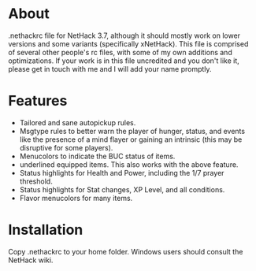 # About
.nethackrc file for NetHack 3.7, although it should mostly work on lower versions and some variants (specifically xNetHack). This file is comprised of several other people's rc files, with some of my own additions and optimizations. If your work is in this file uncredited and you don't like it, please get in touch with me and I will add your name promptly.

# Features
 - Tailored and sane autopickup rules.
 - Msgtype rules to better warn the player of hunger, status, and events like the presence of a mind flayer or gaining an intrinsic (this may be disruptive for some players).
 - Menucolors to indicate the BUC status of items.
 - underlined equipped items. This also works with the above feature.
 - Status highlights for Health and Power, including the 1/7 prayer threshold.
 - Status highlights for Stat changes, XP Level, and all conditions.
 - Flavor menucolors for many items.

# Installation
Copy .nethackrc to your home folder. Windows users should consult the NetHack wiki.
